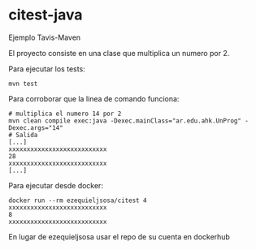 # citest-java
Ejemplo Tavis-Maven

El proyecto consiste en una clase que multiplica un numero por 2.

Para ejecutar los tests:
```console
mvn test
```
Para corroborar que la linea de comando funciona:
```console
# multiplica el numero 14 por 2
mvn clean compile exec:java -Dexec.mainClass="ar.edu.ahk.UnProg" -Dexec.args="14"
# Salida
[...]
xxxxxxxxxxxxxxxxxxxxxxxxxxx
28
xxxxxxxxxxxxxxxxxxxxxxxxxxx
[...]
```
Para ejecutar desde docker:
```console
docker run --rm ezequieljsosa/citest 4
xxxxxxxxxxxxxxxxxxxxxxxxxxx
8
xxxxxxxxxxxxxxxxxxxxxxxxxxx
```
En lugar de ezequieljsosa usar el repo de su cuenta en dockerhub